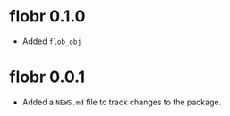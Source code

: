 # flobr 0.1.0

* Added `flob_obj`

# flobr 0.0.1

* Added a `NEWS.md` file to track changes to the package.
